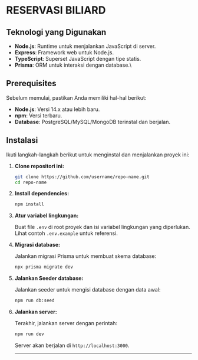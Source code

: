 # RESERVASI BILIARD

## Teknologi yang Digunakan

- **Node.js**: Runtime untuk menjalankan JavaScript di server.
- **Express**: Framework web untuk Node.js.
- **TypeScript**: Superset JavaScript dengan tipe statis.
- **Prisma**: ORM untuk interaksi dengan database.\

## Prerequisites

Sebelum memulai, pastikan Anda memiliki hal-hal berikut:

- **Node.js**: Versi 14.x atau lebih baru.
- **npm**: Versi terbaru.
- **Database**: PostgreSQL/MySQL/MongoDB terinstal dan berjalan.

## Instalasi

Ikuti langkah-langkah berikut untuk menginstal dan menjalankan proyek ini:

1. **Clone repositori ini:**

   ```bash
   git clone https://github.com/username/repo-name.git
   cd repo-name
    ```
2. **Install dependencies:**

   ```bash
   npm install
   ```
3. **Atur variabel lingkungan:**

   Buat file `.env` di root proyek dan isi variabel lingkungan yang diperlukan. Lihat contoh `.env.example` untuk referensi.

4. **Migrasi database:**

   Jalankan migrasi Prisma untuk membuat skema database:

   ```bash
   npx prisma migrate dev
   ```
5. **Jalankan Seeder database:**

   Jalankan seeder untuk mengisi database dengan data awal:

   ```bash
   npm run db:seed
   ```
6. **Jalankan server:**

   Terakhir, jalankan server dengan perintah:

   ```bash
   npm run dev
   ```
   Server akan berjalan di `http://localhost:3000`.

   ---
